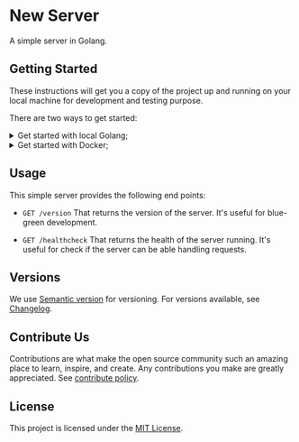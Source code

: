 # New Server

A simple server in Golang.

## Getting Started

These instructions will get you a copy of the project up and running on your local machine for development and testing purpose.

There are two ways to get started:

<details>
<summary>Get started with local Golang;</summary>

### Prerequisites

- [Golang](https://golang.org/) - Go is an open source programming language that makes it easy to build simple, reliable, and efficient software. You need the version 1.17.

### Installation

1. Clone this repository;

2. Run the following commands:

```Makefile
cd new-server
make setup
make run
```

3. Open <http://localhost:3000/healthcheck> with your browser to see the result.

### Running tests

```Makefile
make test
```
</details>

<details>
<summary>Get started with Docker;</summary>

### Prerequisites

- [Docker](https://www.docker.com/) - is an open platform for developing, shipping, and running applications. Docker enables you to separate your applications from your infrastructure so you can deliver software quickly.

### Installation

1. Clone this repository;

2. Run the following commands:

```Makefile
cd new-server
make docker-build
make docker-run
```

3. Open <http://localhost:3000/healthcheck> with your browser to see the result.

4. For kill container's Docker, run the following command:

```Makefile
make docker-kill
```

</details>

## Usage

This simple server provides the following end points:

- `GET /version`
 That returns the version of the server. It's useful for blue-green development.

- `GET /healthcheck`
 That returns the health of the server running. It's useful for check if the server can be able handling requests.

## Versions

We use [Semantic version](http://semver.org) for versioning. For versions available, see [Changelog](Changelog.md).

## Contribute Us

Contributions are what make the open source community such an amazing place to learn, inspire, and create.
Any contributions you make are greatly appreciated. See [contribute policy](Contribute.md).

## License

This project is licensed under the [MIT License](LICENSE).
